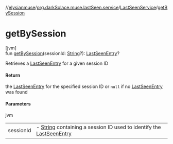 //[elysianmuse](../../../index.md)/[org.darkSolace.muse.lastSeen.service](../index.md)/[LastSeenService](index.md)/[getBySession](get-by-session.md)

# getBySession

[jvm]\
fun [getBySession](get-by-session.md)(sessionId: [String](https://kotlinlang.org/api/latest/jvm/stdlib/kotlin/-string/index.html)?): [LastSeenEntry](../../org.darkSolace.muse.lastSeen.model/-last-seen-entry/index.md)?

Retrieves a [LastSeenEntry](../../org.darkSolace.muse.lastSeen.model/-last-seen-entry/index.md) for a given session ID

#### Return

the [LastSeenEntry](../../org.darkSolace.muse.lastSeen.model/-last-seen-entry/index.md) for the specified session ID
or `null` if no [LastSeenEntry](../../org.darkSolace.muse.lastSeen.model/-last-seen-entry/index.md) was found

#### Parameters

jvm

| | |
|---|---|
| sessionId | -     [String](https://kotlinlang.org/api/latest/jvm/stdlib/kotlin/-string/index.html) containing a session ID used to identify the [LastSeenEntry](../../org.darkSolace.muse.lastSeen.model/-last-seen-entry/index.md) |
